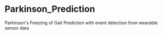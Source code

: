 # Parkinson_Prediction
Parkinson's Freezing of Gait Prediction with event detection from wearable sensor data
